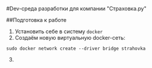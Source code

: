 #Dev-среда разработки для компании "Страховка.ру"

##Подготовка к работе
1. Установить себе в систему `docker`
2. Создаём новую виртуальную docker-сеть:
```
sudo docker network create --driver bridge strahovka
```
3. 